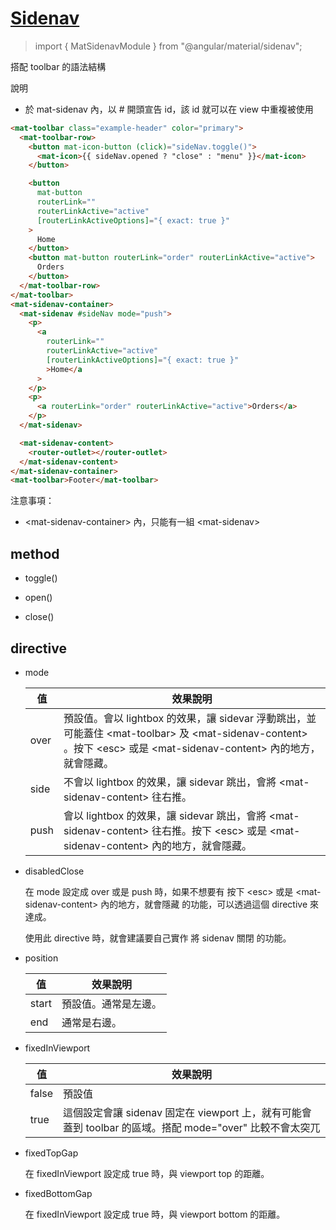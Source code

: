 # [Sidenav](https://material.angular.io/components/sidenav/api)

> import { MatSidenavModule } from "@angular/material/sidenav";

搭配 toolbar 的語法結構

說明

- 於 mat-sidenav 內，以 # 開頭宣告 id，該 id 就可以在 view 中重複被使用

```html
<mat-toolbar class="example-header" color="primary">
  <mat-toolbar-row>
    <button mat-icon-button (click)="sideNav.toggle()">
      <mat-icon>{{ sideNav.opened ? "close" : "menu" }}</mat-icon>
    </button>

    <button
      mat-button
      routerLink=""
      routerLinkActive="active"
      [routerLinkActiveOptions]="{ exact: true }"
    >
      Home
    </button>
    <button mat-button routerLink="order" routerLinkActive="active">
      Orders
    </button>
  </mat-toolbar-row>
</mat-toolbar>
<mat-sidenav-container>
  <mat-sidenav #sideNav mode="push">
    <p>
      <a
        routerLink=""
        routerLinkActive="active"
        [routerLinkActiveOptions]="{ exact: true }"
        >Home</a
      >
    </p>
    <p>
      <a routerLink="order" routerLinkActive="active">Orders</a>
    </p>
  </mat-sidenav>

  <mat-sidenav-content>
    <router-outlet></router-outlet>
  </mat-sidenav-content>
</mat-sidenav-container>
<mat-toolbar>Footer</mat-toolbar>

```

注意事項：

- \<mat-sidenav-container> 內，只能有一組 \<mat-sidenav>

## method

- toggle()

- open()

- close()

## directive

- mode

    | 值 | 效果說明 |
    | -- | ------- |
    | over | 預設值。會以 lightbox 的效果，讓 sidevar 浮動跳出，並可能蓋住 \<mat-toolbar> 及 \<mat-sidenav-content> 。按下 \<esc> 或是 \<mat-sidenav-content> 內的地方，就會隱藏。 |
    | side | 不會以 lightbox 的效果，讓 sidevar 跳出，會將 \<mat-sidenav-content> 往右推。 |
    | push | 會以 lightbox 的效果，讓 sidevar 跳出，會將 \<mat-sidenav-content> 往右推。按下 \<esc> 或是 \<mat-sidenav-content> 內的地方，就會隱藏。|

- disabledClose

    在 mode 設定成 over 或是 push 時，如果不想要有 按下 \<esc> 或是 \<mat-sidenav-content> 內的地方，就會隱藏 的功能，可以透過這個 directive 來達成。

    使用此 directive 時，就會建議要自己實作 將 sidenav 關閉 的功能。

- position

    | 值 | 效果說明 |
    | -- | ------- |
    | start | 預設值。通常是左邊。 |
    | end | 通常是右邊。|

- fixedInViewport

    | 值 | 效果說明 |
    | -- | ------- |
    | false | 預設值 |
    | true | 這個設定會讓 sidenav 固定在 viewport 上，就有可能會蓋到 toolbar 的區域。搭配 mode="over" 比較不會太突兀 |

- fixedTopGap

    在 fixedInViewport 設定成 true 時，與 viewport top 的距離。

- fixedBottomGap

    在 fixedInViewport 設定成 true 時，與 viewport bottom 的距離。

    